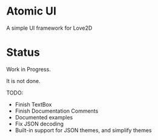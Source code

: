 # Atomic UI
A simple UI framework for Love2D

# Status
Work in Progress.

It is not done.

TODO:
- Finish TextBox
- Finish Documentation Comments
- Documented examples
- Fix JSON decoding
- Built-in support for JSON themes, and simplify themes

